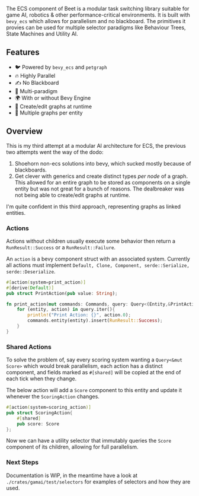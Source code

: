 
The ECS component of Beet is a modular task switching library suitable for game AI, robotics & other performance-critical environments. It is built with `bevy_ecs` which allows for parallelism and no blackboard. The primitives it provies can be used for multiple selector paradigms like Behaviour Trees, State Machines and Utility AI.

## Features

- 🐦 Powered by `bevy_ecs` and `petgraph`
- 🔥 Highly Parallel
- ✍️ No Blackboard
- 🌈 Multi-paradigm
- 🌍 With or without Bevy Engine
- 🌴 Create/edit graphs at runtime
- 🧩 Multiple graphs per entity

## Overview

This is my third attempt at a modular AI architecture for ECS, the previous two attempts went the way of the dodo:
1. Shoehorn non-ecs solutions into bevy, which sucked mostly because of blackboards. 
2. Get clever with generics and create distinct types *per node* of a graph. This allowed for an entire graph to be stored as components on a single entity but was not great for a bunch of reasons. The dealbreaker was not being able to create/edit graphs at runtime.

I'm quite confident in this third approach, representing graphs as linked entities. 

### Actions

Actions without children usually execute some behavior then return a `RunResult::Success` or a `RunResult::Failure`.

An `action` is a bevy component struct with an associated system. Currently all actions must implement `Default, Clone, Component, serde::Serialize, serde::Deserialize`.

```rust
#[action(system=print_action)]
#[derive(Default)]
pub struct PrintAction(pub value: String);

fn print_action(mut commands: Commands, query: Query<(Entity,&PrintAction), With<Running>){
	for (entity, action) in query.iter(){
		println!("Print Action: {}", action.0);
		commands.entity(entity).insert(RunResult::Success);
	}
}
```

### Shared Actions
To solve the problem of, say every scoring system wanting a `Query<&mut Score>` which would break parallelism, each action has a distinct component, and fields marked as `#[shared]` will be copied at the end of each tick when they change.

The below action will add a `Score` component to this entity and update it whenever the `ScoringAction` changes.

```rust
#[action(system=scoring_action)]
pub struct ScoringAction{
	#[shared]
	pub score: Score
};
```

Now we can have a utility selector that immutably queries the `Score` component of its children, allowing for full parallelism.

### Next Steps

Documentation is WIP, in the meantime have a look at `./crates/gamai/test/selectors` for examples of selectors and how they are used.